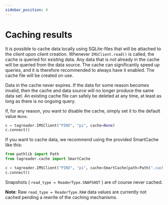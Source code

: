 ```yaml
---
sidebar_position: 4
---
```


# Caching results

It is possible to cache data locally using SQLite-files that will be attached to the client upon client creation. Whenever
`IMSClient.read()` is called, the cache is queried for existing data. Any data that is not already in the cache will be
queried from the data source. The cache can significantly speed up queries, and it is therefore recommended to always
have it enabled. The cache file will be created on use.

Data in the cache never expires. If the data for some reason becomes invalid, then the cache and data source will no
longer produce the same data set. An existing cache file can safely be deleted at any time, at least as long as there
is no ongoing query.

If, for any reason, you want to disable the cache, simply set it to the default value `None`.

``` python
c = tagreader.IMSClient("PINO", "pi", cache=None)
c.connect()
```

If you want to cache data, we recommend using the provided SmartCache like this:

``` python
from pathlib import Path
from tagreader.cache import SmartCache

c = tagreader.IMSClient("PINO", "pi", cache=SmartCache(path=Path(".cache"))
c.connect()
```

Snapshots ( `read_type = ReaderType.SNAPSHOT` ) are of course never cached.

**Note**: Raw `read_type = ReaderType.RAW` data values are currently not cached pending a rewrite of the caching
mechanisms.